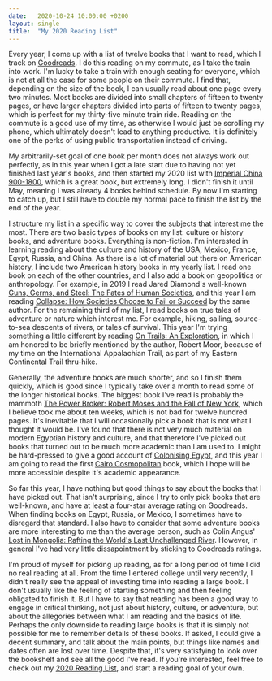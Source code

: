 ```yaml
---
date:   2020-10-24 10:00:00 +0200
layout: single
title:  "My 2020 Reading List"
---
```

Every year, I come up with a list of twelve books that I want to read, which I track on [Goodreads][goodreads]. I do this reading on my commute, as I take the train into work. I'm lucky to take a train with enough seating for everyone, which is not at all the case for some people on their commute. I find that, depending on the size of the book, I can usually read about one page every two minutes. Most books are divided into small chapters of fifteen to twenty pages, or have larger chapters divided into parts of fifteen to twenty pages, which is perfect for my thirty-five minute train ride. Reading on the commute is a good use of my time, as otherwise I would just be scrolling my phone, which ultimately doesn't lead to anything productive. It is definitely one of the perks of using public transportation instead of driving.

My arbitrarily-set goal of one book per month does not always work out perfectly, as in this year when I got a late start due to having not yet finished last year's books, and then started my 2020 list with [Imperial China 900-1800][mote], which is a great book, but extremely long. I didn't finish it until May, meaning I was already 4 books behind schedule. By now I'm starting to catch up, but I still have to double my normal pace to finish the list by the end of the year.

I structure my list in a specific way to cover the subjects that interest me the most. There are two basic types of books on my list: culture or history books, and adventure books. Everything is non-fiction. I'm interested in learning reading about the culture and history of the USA, Mexico, France, Egypt, Russia, and China. As there is a lot of material out there on American history, I include two American history books in my yearly list. I read one book on each of the other countries, and I also add a book on geopolitics or anthropology. For example, in 2019 I read Jared Diamond's well-known [Guns, Germs, and Steel: The Fates of Human Societies][ggs], and this year I am reading [Collapse: How Societies Choose to Fail or Succeed][collapse] by the same author. For the remaining third of my list, I read books on true tales of adventure or nature which interest me. For example, hiking, sailing, source-to-sea descents of rivers, or tales of survival. This year I'm trying something a little different by reading [On Trails: An Exploration][trails], in which I am honored to be briefly mentioned by the author, Robert Moor, because of my time on the International Appalachian Trail, as part of my Eastern Continental Trail thru-hike.

Generally, the adventure books are much shorter, and so I finish them quickly, which is good since I typically take over a month to read some of the longer historical books. The biggest book I've read is probably the mammoth [The Power Broker: Robert Moses and the Fall of New York][powerbroker], which I believe took me about ten weeks, which is not bad for twelve hundred pages. It's inevitable that I will occasionally pick a book that is not what I thought it would be. I've found that there is not very much material on modern Egyptian history and culture, and that therefore I've picked out books that turned out to be much more academic than I am used to. I might be hard-pressed to give a good account of [Colonising Egypt][colonising], and this year I am going to read the first [Cairo Cosmopolitan][cairo] book, which I hope will be more accessible despite it's academic appearance.

So far this year, I have nothing but good things to say about the books that I have picked out. That isn't surprising, since I try to only pick books that are well-known, and have at least a four-star average rating on Goodreads. When finding books on Egypt, Russia, or Mexico, I sometimes have to disregard that standard. I also have to consider that some adventure books are more interesting to me than the average person, such as Colin Angus' [Lost in Mongolia: Rafting the World's Last Unchallenged River][lost]. However, in general I've had very little dissapointment by sticking to Goodreads ratings.

I'm proud of myself for picking up reading, as for a long period of time I did no real reading at all. From the time I entered college until very recently, I didn't really see the appeal of investing time into reading a large book. I don't usually like the feeling of starting something and then feeling obligated to finish it. But I have to say that reading has been a good way to engage in critical thinking, not just about history, culture, or adventure, but about the allegories between what I am reading and the basics of life. Perhaps the only downside to reading large books is that it is simply not possible for me to remember details of these books. If asked, I could give a decent summary, and talk about the main points, but things like names and dates often are lost over time. Despite that, it's very satisfying to look over the bookshelf and see all the good I've read. If you're interested, feel free to check out my [2020 Reading List][2020], and start a reading goal of your own.

[2020]: https://www.goodreads.com/review/list/65744779-sterling-coleman?order=d&shelf=2020
[cairo]: https://www.goodreads.com/book/show/263757.Cairo_Cosmopolitan
[collapse]: https://www.goodreads.com/book/show/475.Collapse
[colonising]: https://www.goodreads.com/book/show/167462.Colonising_Egypt
[ggs]: https://www.goodreads.com/book/show/1842.Guns_Germs_and_Steel
[goodreads]: https://www.goodreads.com
[lost]: https://www.goodreads.com/book/show/641473.Lost_in_Mongolia
[mote]: https://www.goodreads.com/book/show/272793.Imperial_China_900_1800
[powerbroker]: https://www.goodreads.com/book/show/1111.The_Power_Broker
[trails]: https://www.goodreads.com/book/show/27276431-on-trails